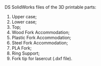 DS SolidWorks files of the 3D printable parts:

1. Upper case;
2. Lower case;
3. Top;
4. Wood Fork Accommodation;
5. Plastic Fork Accommodation;
6. Steel Fork Accommodation;
7. PLA Fork;
8. Ring Support;
9. Fork tip for lasercut (.dxf file).
